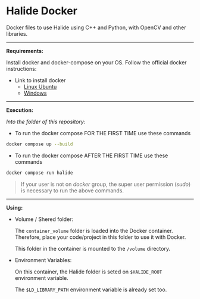 # Halide Docker
Docker files to use Halide using C++ and Python, with OpenCV and other libraries.

---

**Requirements:**

Install docker and docker-compose on your OS. Follow the official docker instructions:

- Link to install docker
  - [Linux Ubuntu](https://docs.docker.com/engine/install/ubuntu/)
  - [Windows](https://docs.docker.com/desktop/install/windows-install/)

---

**Execution:**

_Into the folder of this repository:_

- To run the docker compose FOR THE FIRST TIME use these commands

```bash
docker compose up --build
```

- To run the docker compose AFTER THE FIRST TIME use these commands

```bash
docker compose run halide
```

> If your user is not on _docker_ group, the super user permission (_sudo_) is necessary to run the above commands.

---

**Using:**

- Volume / Shered folder:
  
  The `container_volume` folder is loaded into the Docker container. Therefore, place your code/project in this folder to use it with Docker.

  This folder in the container is mounted to the `/volume` directory.


- Environment Variables:

  On this container, the Halide folder is seted on `$HALIDE_ROOT` environment variable.

  The `$LD_LIBRARY_PATH` environment variable is already set too.
